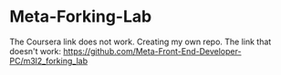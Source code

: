 # Meta-Forking-Lab
The Coursera link does not work. Creating my own repo. The link that doesn't work: https://github.com/Meta-Front-End-Developer-PC/m3l2_forking_lab
